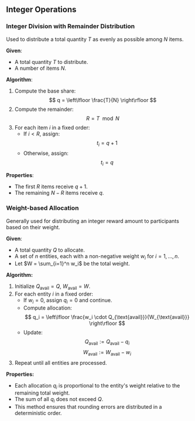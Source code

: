 
## Integer Operations

### Integer Division with Remainder Distribution

Used to distribute a total quantity $T$ as evenly as possible among $N$ items.

**Given**:
- A total quantity $T$ to distribute.
- A number of items $N$.

**Algorithm**:
1. Compute the base share:
   $$
   q = \left\lfloor \frac{T}{N} \right\rfloor
   $$
2. Compute the remainder:
   $$
   R = T \mod N
   $$
3. For each item $i$ in a fixed order:
   - If $i < R$, assign:
     $$
     t_i = q + 1
     $$
   - Otherwise, assign:
     $$
     t_i = q
     $$

**Properties**:
- The first $R$ items receive $q + 1$.
- The remaining $N - R$ items receive $q$.

### Weight-based Allocation

Generally used for distributing an integer reward amount to participants based on their weight.

**Given**:
- A total quantity $Q$ to allocate.
- A set of $n$ entities, each with a non-negative weight $w_i$ for $i = 1, \ldots, n$.
- Let $W = \sum_{i=1}^n w_i$ be the total weight.

**Algorithm:**

1. Initialize $Q_{\text{avail}} = Q$, $W_{\text{avail}} = W$.
2. For each entity $i$ in a fixed order:
    - If $w_i = 0$, assign $q_i = 0$ and continue.
    - Compute allocation:
      $$
      q_i = \left\lfloor \frac{w_i \cdot Q_{\text{avail}}}{W_{\text{avail}}} \right\rfloor
      $$
    - Update:
      $$
      Q_{\text{avail}} := Q_{\text{avail}} - q_i
      $$
      $$
      W_{\text{avail}} := W_{\text{avail}} - w_i
      $$
3. Repeat until all entities are processed.

**Properties:**
- Each allocation $q_i$ is proportional to the entity's weight relative to the remaining total weight.
- The sum of all $q_i$ does not exceed $Q$.
- This method ensures that rounding errors are distributed in a deterministic order.


